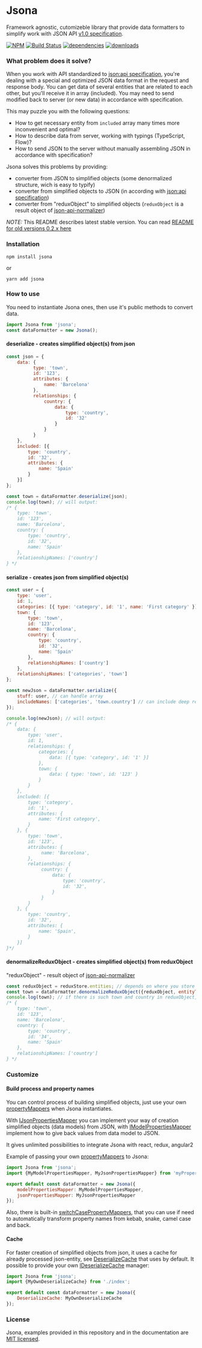 # Jsona
Framework agnostic, cutomizeble library that provide data formatters to simplify work with JSON API [v1.0 specification](http://jsonapi.org/format/1.0/).

[![NPM](https://img.shields.io/npm/v/jsona.svg)](https://www.npmjs.com/package/jsona/)
[![Build Status](https://travis-ci.org/olosegres/jsona.svg?branch=master)](https://travis-ci.org/olosegres/jsona)
[![dependencies](https://camo.githubusercontent.com/cdc54d1641f5e11e246a2707063ecad092c96d11/68747470733a2f2f64617669642d646d2e6f72672f6477796c2f657374612e737667)](https://www.npmjs.com/package/jsona/)
[![downloads](https://img.shields.io/npm/dm/jsona.svg)](https://www.npmjs.com/package/jsona/)

### What problem does it solve?
When you work with API standardized to [json:api specification](http://jsonapi.org/format/1.0/), you're dealing with a special and optimized JSON data format in the request and response body.
You can get data of several entities that are related to each other, but you'll receive it in array (included).
You may need to send modified back to server (or new data) in accordance with specification.

This may puzzle you with the following questions:

* How to get necessary entity from `included` array many times more inconvenient and optimal?
* How to describe data from server, working with typings (TypeScript, Flow)?
* How to send JSON to the server without manually assembling JSON in accordance with specification?

Jsona solves this problems by providing:
* converter from JSON to simplified objects (some denormalized structure, wich is easy to typify)
* converter from simplified objects to JSON (in according with [json:api specification](http://jsonapi.org/format/1.0/))
* converter from "reduxObject" to simplified objects (`reduxObject` is a result object of [json-api-normalizer](https://github.com/yury-dymov/json-api-normalizer))

*NOTE:* This README describes latest stable version. You can read [README for old versions 0.2.x here](README_0_2.md)

### Installation

```
npm install jsona
```
or

```
yarn add jsona
```


### How to use

You need to instantiate Jsona ones, then use it's public methods to convert data.
```javascript
import Jsona from 'jsona';
const dataFormatter = new Jsona();
```

#### deserialize - creates simplified object(s) from json
```javascript
const json = {
    data: {
          type: 'town',
          id: '123',
          attributes: {
              name: 'Barcelona'
          },
          relationships: {
              country: {
                  data: {
                      type: 'country',
                      id: '32'
                  }
              }
          }
    },
    included: [{
        type: 'country',
        id: '32',
        attributes: {
            name: 'Spain'
        }
    }]
};

const town = dataFormatter.deserialize(json);
console.log(town); // will output:
/* {
    type: 'town',
    id: '123',
    name: 'Barcelona',
    country: {
        type: 'country',
        id: '32',
        name: 'Spain'
    },
    relationshipNames: ['country']
} */
```

#### serialize - creates json from simplified object(s)
```javascript
const user = {
    type: 'user',
    id: 1,
    categories: [{ type: 'category', id: '1', name: 'First category' }],
    town: {
        type: 'town',
        id: '123',
        name: 'Barcelona',
        country: {
            type: 'country',
            id: '32',
            name: 'Spain'
        },
        relationshipNames: ['country']
    },
    relationshipNames: ['categories', 'town']
};

const newJson = dataFormatter.serialize({
    stuff: user, // can handle array
    includeNames: ['categories', 'town.country'] // can include deep relations via dot
});

console.log(newJson); // will output:
/* {
    data: {
        type: 'user',
        id: 1,
        relationships: {
            categories: {
                data: [{ type: 'category', id: '1' }]
            },
            town: {
                data: { type: 'town', id: '123' }
            }
        }
    },
    included: [{
        type: 'category',
        id: '1',
        attributes: {
            name: 'First category',
        }
    }, {
        type: 'town',
        id: '123',
        attributes: {
             name: 'Barcelona',
        },
        relationships: {
             country: {
                 data: {
                     type: 'country',
                     id: '32',
                 }
             }
        }
    }, {
        type: 'country',
        id: '32',
        attributes: {
            name: 'Spain',
        }
    }]
}*/
```

#### denormalizeReduxObject - creates simplified object(s) from reduxObject
"reduxObject" - result object of [json-api-normalizer](https://github.com/yury-dymov/json-api-normalizer)

```javascript
const reduxObject = reduxStore.entities; // depends on where you store it
const town = dataFormatter.denormalizeReduxObject({reduxObject, entityType: 'town', entityIds: '123'});
console.log(town); // if there is such town and country in reduxObject, it will output:
/* {
    type: 'town',
    id: '123',
    name: 'Barcelona',
    country: {
        type: 'country',
        id: '34',
        name: 'Spain'
    },
    relationshipNames: ['country']
} */
```

### Customize

#### Build process and property names
You can control process of building simplified objects, just use your own [propertyMappers](src/simplePropertyMappers.ts) when Jsona instantiates.

With [IJsonPropertiesMapper](src/JsonaTypes.ts) you can implement your way of creation simplified objects (data models) from JSON, with [IModelPropertiesMapper](src/JsonaTypes.ts) implement how to give back values from data model to JSON.

It gives unlimited possibilities to integrate Jsona with react, redux, angular2

Example of passing your own [propertyMappers](src/simplePropertyMappers.ts) to Jsona:
```javascript
import Jsona from 'jsona';
import {MyModelPropertiesMapper, MyJsonPropertiesMapper} from 'myPropertyMappers';

export default const dataFormatter = new Jsona({
    modelPropertiesMapper: MyModelPropertiesMapper,
    jsonPropertiesMapper: MyJsonPropertiesMapper
});
```
Also, there is built-in [switchCasePropertyMappers](src/switchCasePropertyMappers.ts), that you can use if need to automatically transform property names from kebab, snake, camel case and back. 

#### Cache
For faster creation of simplified objects from json, it uses a cache for already processed json-entity, see [DeserializeCache](src/cache.ts) that uses by default.
It possible to provide your own [IDeserializeCache](src/JsonaTypes.ts) manager:
```javascript
import Jsona from 'jsona';
import {MyOwnDeserializeCache} from './index';

export default const dataFormatter = new Jsona({
    DeserializeCache: MyOwnDeserializeCache
});
```

### License
Jsona, examples provided in this repository and in the documentation are [MIT licensed](./LICENSE).